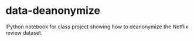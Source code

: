 # data-deanonymize

iPython notebook for class project showing how to deanonymize the Netflix review dataset.

